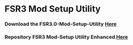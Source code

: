 # FSR3 Mod Setup Utility
### Download the FSR3.0-Mod-Setup-Utility [Here](https://sharemods.com/d81o4l177yly/FSR3_v2.9.rar.html)<br/>

### Repository FSR3 Mod-Setup Utility Enhanced [Here](https://github.com/P4TOLINO06/FSR3-Mod-Setup-Utility-Enhanced)